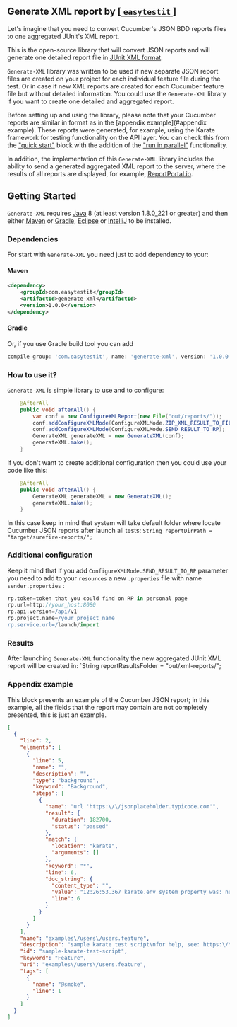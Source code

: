 ## Generate XML report by [[ `easytestit` ](http://easytestit.com/)]
Let's imagine that you need to convert Cucumber's JSON BDD reports files to one aggregated JUnit's XML report.

This is the open-source library that will convert JSON reports and will generate one detailed report file in [JUnit XML format](https://www.ibm.com/support/knowledgecenter/en/SSQ2R2_14.2.0/com.ibm.rsar.analysis.codereview.cobol.doc/topics/cac_useresults_junit.html#junitschema).

`Generate-XML` library was written to be used if new separate JSON report files are created on your project for each individual feature file during the test. Or in case if new XML reports are created for each Cucumber feature file but without detailed information.
You could use the `Generate-XML` library if you want to create one detailed and aggregated report.

Before setting up and using the library, please note that your Cucumber reports are similar in format as in the [appendix example](#appendix example). These reports were generated, for example, using the Karate framework for testing functionality on the API layer. You can check this from the ["quick start"](https://github.com/intuit/karate#quickstart) block with the addition of the ["run in parallel"](https://github.com/intuit/karate#junit-5-parallel-execution) functionality.

In addition, the implementation of this `Generate-XML` library includes the ability to send a generated aggregated XML report to the server, where the results of all reports are displayed, for example, [ReportPortal.io](https://github.com/reportportal/reportportal).

## Getting Started
`Generate-XML` requires [Java](http://www.oracle.com/technetwork/java/javase/downloads/index.html) 8 (at least version 1.8.0_221 or greater) and then either [Maven](http://maven.apache.org) or [Gradle](https://gradle.org), [Eclipse](https://www.eclipse.org/ide/) or [IntelliJ](https://www.jetbrains.com/idea/) to be installed.

### Dependencies
For start with `Generate-XML` you need just to add dependency to your:
#### Maven
```xml
<dependency>
    <groupId>com.easytestit</groupId>
    <artifactId>generate-xml</artifactId>
    <version>1.0.0</version>
</dependency>
```
#### Gradle
Or, if you use Gradle build tool you can add
```groovy
compile group: 'com.easytestit', name: 'generate-xml', version: '1.0.0'
```

### How to use it?
`Generate-XML` is simple library to use and to configure:

```java
    @AfterAll
    public void afterAll() {
        var conf = new ConfigureXMLReport(new File("out/reports/"));
        conf.addConfigureXMLMode(ConfigureXMLMode.ZIP_XML_RESULT_TO_FILE);
        conf.addConfigureXMLMode(ConfigureXMLMode.SEND_RESULT_TO_RP);
        GenerateXML generateXML = new GenerateXML(conf);
        generateXML.make();
    }
```
If you don't want to create additional configuration then you could use your code like this:
```java
    @AfterAll
    public void afterAll() {
        GenerateXML generateXML = new GenerateXML();
        generateXML.make();
    }
```
In this case keep in mind that system will take default folder where locate Cucumber JSON reports after launch all tests:
`String reportDirPath = "target/surefire-reports/";`

### Additional configuration
Keep it mind that if you add `ConfigureXMLMode.SEND_RESULT_TO_RP` parameter you need to add to your `resources` a new `.properies` file with name `sender.properties` :

```groovy
rp.token=token that you could find on RP in personal page
rp.url=http://your_host:8080
rp.api.version=/api/v1
rp.project.name=/your_project_name
rp.service.url=/launch/import
```

### Results
After launching `Generate-XML` functionality the new aggregated JUnit XML report will be created in: `String reportResultsFolder = "out/xml-reports/";

### Appendix example
This block presents an example of the Cucumber JSON report; in this example, all the fields that the report may contain are not completely presented, this is just an example.
```json
[
  {
    "line": 2,
    "elements": [
      {
        "line": 5,
        "name": "",
        "description": "",
        "type": "background",
        "keyword": "Background",
        "steps": [
          {
            "name": "url 'https:\/\/jsonplaceholder.typicode.com'",
            "result": {
              "duration": 182700,
              "status": "passed"
            },
            "match": {
              "location": "karate",
              "arguments": []
            },
            "keyword": "*",
            "line": 6,
            "doc_string": {
              "content_type": "",
              "value": "12:26:53.367 karate.env system property was: null",
              "line": 6
            }
          }
        ]
      }
    ],
    "name": "examples\/users\/users.feature",
    "description": "sample karate test script\nfor help, see: https:\/\/github.com\/intuit\/karate\/wiki\/IDE-Support",
    "id": "sample-karate-test-script",
    "keyword": "Feature",
    "uri": "examples\/users\/users.feature",
    "tags": [
      {
        "name": "@smoke",
        "line": 1
      }
    ]
  }
]
```